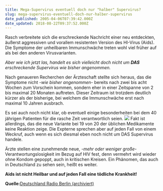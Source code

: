 ```yaml
---
title: Mega-Supervirus eventuell doch nur "halber" Supervirus?
slug: mega-supervirus-eventuell-doch-nur-halber-supervirus
date_published: 2005-04-06T07:39:42.000Z
date_updated: 2018-08-22T09:37:52.000Z
---
```


Rasch verbreitete sich die erschreckende Nachricht einer neu entdeckten, äußerst aggressiven und vorallem resistenten Version des HI-Virus (Aids). Die Symptome der unheilbaren Immunschwäche treten wohl viel früher auf als bei den anderen Virusvarianten.

*Aber wie ich jetzt las, handelt es sich vielleicht doch nicht um **DAS** erschreckende Supervirus wie bisher angenommen.*

Nach genaueren Recherchen der Ärzteschaft stellte sich heraus, das die Symptome nicht *-wie bisher angenommen-* bereits nach zwei bis acht Wochen zum Vorschein kommen, sondern eher in einer Zeitspanne von 2 bis maximal 20 Monaten auftreten. Dieser Zeitraum ist trotzdem deutlich kürzer als der bisherige, bei welchem die Immunschwäche erst nach maximal 10 Jahren ausbrach.

Es sei auch noch nicht klar, ob eventuell einige besonderheiten bei dem 40 jährigen Patienten für die rasche Zeit verantwortlich seien.
![](//picdump.thafaker.de/mitglied.lycos.de/jmblogger/files/weiras.jpg)
Fakt ist allerdings, das die neue Variante bei 19 von 20 der üblichen Medikamente keine Reaktion zeige. Die Expterne sprechen aber auf jeden Fall von einem Weckruf, auch wenn es sich diesmal eben noch nicht um DAS Supervirus handele.

Ärzte stellen eine zunehmende neue, *-mehr oder weniger große-* Verantwortungslosigkeit im Bezug auf HIV fest, denn vermehrt wird wieder ohne Kondom gepoppt, auch in kritischen Kreisen. Ein Phänomen, das auch in Deutschland zu sehen sein, heißt es weiter.

**Aids ist nicht Heilbar und auf jeden Fall eine tödliche Krankheit!**

**Quelle:**[Deutschland Radio Berlin (archiviert)](http://web.archive.org/web/20050409220258/http://www.dradio.de:80/dlf/sendungen/forschak/350266/)
